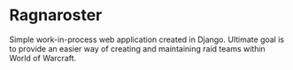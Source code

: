 # Ragnaroster

Simple work-in-process web application created in Django. Ultimate goal is to provide an easier way of creating and maintaining raid teams within World of Warcraft.
